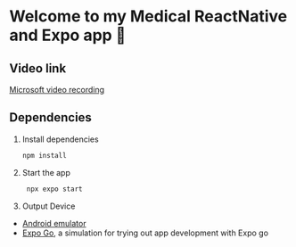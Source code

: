 # Welcome to my Medical ReactNative and Expo app 👋

## Video link
[Microsoft video recording](https://teams.microsoft.com/l/meetingrecap?driveId=b%21rYSbpyc59UmqpjTOXwwJE1JrpA83JDFPlJSDxFsVxNU8Ir6ZoSmQS6iYo5Vv_D4E&driveItemId=01KPAHYJCAQHHUEB5QIFEIQF2JV3YN2CZA&sitePath=https%3A%2F%2Fbyupathwayworldwideprod-my.sharepoint.com%2F%3Av%3A%2Fg%2Fpersonal%2Fdjigu_byupathway_edu%2FEUCBz0IHsEFIiBdJrvDdCyABLMARQKceljBc57x7kPxi4Q&fileUrl=https%3A%2F%2Fbyupathwayworldwideprod-my.sharepoint.com%2Fpersonal%2Fdjigu_byupathway_edu%2FDocuments%2FRecordings%2FMeeting-20250619_021243-Meeting%2520Recording.mp4%3Fweb%3D1&iCalUid=040000008200e00074c5b7101a82e00800000000d9070021aae0db010000000000000000100000002a22e14ed93d644aa4337c699c1eea20&threadId=19%3Ameeting_YzVkMmZhZGQtMzMyNC00NjlhLWFkNTUtMmRmMmQ5NzlhODc4%40thread.v2&organizerId=92c31936-c937-45e7-a261-4fe74b92ebd8&tenantId=42804ae1-d2e9-40b7-a4a3-45811234298b&callId=bd6bcee0-8117-46ff-ae0b-1dbb66c5a266&threadType=Meeting&meetingType=Scheduled&subType=RecapSharingLink_RecapCore)

## Dependencies

1. Install dependencies

   ```bash
   npm install
   ```

2. Start the app

   ```bash
    npx expo start
   ```

3. Output Device

- [Android emulator](https://docs.expo.dev/workflow/android-studio-emulator/)
- [Expo Go](https://expo.dev/go), a simulation for trying out app development with Expo go

